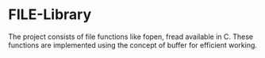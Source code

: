 # FILE-Library
The project consists of file functions like fopen, fread available in C. These functions are implemented using the concept of buffer for efficient working.
